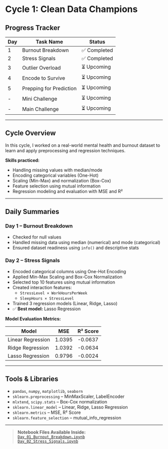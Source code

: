 #  Cycle 1: Clean Data Champions

##  Progress Tracker

| Day | Task Name               | Status        |
|-----|-------------------------|---------------|
| 1   | Burnout Breakdown       | ✅ Completed  |
| 2   | Stress Signals          | ✅ Completed  |
| 3   | Outlier Overload        | ⏳ Upcoming   |
| 4   | Encode to Survive       | ⏳ Upcoming   |
| 5   | Prepping for Prediction | ⏳ Upcoming   |
| -   | Mini Challenge          | ⏳ Upcoming   |
| -   | Main Challenge          | ⏳ Upcoming   |

---

##  Cycle Overview

In this cycle, I worked on a real-world mental health and burnout dataset to learn and apply preprocessing and regression techniques.

**Skills practiced:**
- Handling missing values with median/mode
- Encoding categorical variables (One-Hot)
- Scaling (Min-Max) and normalization (Box-Cox)
- Feature selection using mutual information
- Regression modeling and evaluation with MSE and R²

---

##  Daily Summaries

###  Day 1 – Burnout Breakdown
- Checked for null values
- Handled missing data using median (numerical) and mode (categorical)
- Ensured dataset readiness using `info()` and descriptive stats

###  Day 2 – Stress Signals
- Encoded categorical columns using One-Hot Encoding
- Applied Min-Max Scaling and Box-Cox Normalization
- Selected top 10 features using mutual information
- Created interaction features:  
  - `StressLevel × WorkHoursPerWeek`  
  - `SleepHours × StressLevel`
- Trained 3 regression models (Linear, Ridge, Lasso)
- ✅ **Best model:** Lasso Regression

**Model Evaluation Metrics:**

| Model            | MSE     | R² Score |
|------------------|---------|----------|
| Linear Regression| 1.0395  | -0.0637  |
| Ridge Regression | 1.0392  | -0.0634  |
| Lasso Regression | 0.9796  | -0.0024  |

---

##  Tools & Libraries

- `pandas`, `numpy`, `matplotlib`, `seaborn`
- `sklearn.preprocessing` – MinMaxScaler, LabelEncoder
- `mlxtend`, `scipy.stats` – Box-Cox normalization
- `sklearn.linear_model` – Linear, Ridge, Lasso Regression
- `sklearn.metrics` – MSE, R² Score
- `sklearn.feature_selection` – mutual_info_regression

---

>  **Notebook Files Available Inside:**  
[`Day_01_Burnout_Breakdown.ipynb`](./Day_01_Burnout_Breakdown.ipynb)  
[`Day_02_Stress_Signals.ipynb`](./Day_02_Stress_Signals.ipynb)
